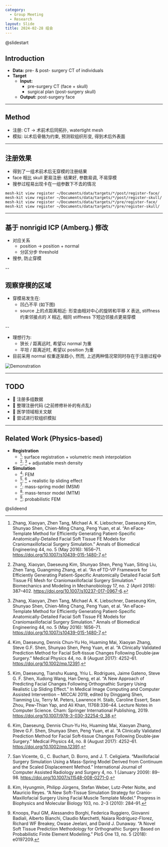 ```yaml
---
category:
  - Group Meeting
  - Research
layout: Slide
title: 2024-02-28 组会
---
```


@slidestart

## Introduction

- **Data:** pre- & post- surgery CT of individuals
- **Target**
  - **Input:**
    - pre-surgery CT (face + skull)
    - surgical plan (post-surgery skull)
  - **Output:** post-surgery face

---

## Method

- 注册: CT -> 术前术后同拓扑, watertight mesh
- 模拟: 以术后骨骼为约束, 预测软组织形变, 得到术后外表面

---

## 注册效果

- 得到了一组术前术后无穿模的注册结果
- face 相比 skull 更易注册: 结果好, 参数易调, 不易穿模
- 搜参过程易出现卡在一组参数下不去的情况

```shell
mesh-kit view register ~/Documents/data/targets/*/post/register-face/
mesh-kit view register ~/Documents/data/targets/*/post/register-skull/
mesh-kit view register ~/Documents/data/targets/*/pre/register-face/
mesh-kit view register ~/Documents/data/targets/*/pre/register-skull/
```

---

## 基于 nonrigid ICP (Amberg.) 修改

- 对应关系
  - position -> position + normal
  - 分区分步 threshold
- 搜参, 防止穿模

--

## 观察穿模的区域

- 穿模易发生在:
  - 凹凸不平 (如下图)
  - source 上的点距离相近: 形变由相对中心的旋转和平移 $X$ 表达, stiffness 约束邻接点的 $X$ 相近, 相同 stiffness 下短边邻接点更易穿模

--

- 理想行为:
  - 狭长 / 距离远时, 希望以 normal 为重
  - 平坦 / 距离近时, 希望以 position 为重
- 目前采用 normal 权重逐渐趋小, 然而, 上述两种情况常同时存在于注册过程中

![Demonstration](https://cdn.liblaf.me/img/2024/2024-02-27T073656Z.webp)

---

## TODO

- 🔳 注册多组数据
- 🔳 整理注册代码 (之前修修补补的有点乱)
- 🔳 医学领域相关文献
- 🔳 尝试进行软组织模拟

---

## Related Work (Physics-based)

- **Registration**
  - [^1]\: surface registration + volumetric mesh interpolation
  - [^2]\: [^1] + adjustable mesh density
- **Simulation**
  - [^3]\: FEM
  - [^4]\: [^3] + realistic lip sliding effect
  - [^5]\: mass-spring model (MSM)
  - [^6]\: mass-tensor model (MTM)
  - [^7]\: probabilistic FEM

[^1]: Zhang, Xiaoyan, Zhen Tang, Michael A. K. Liebschner, Daeseung Kim, Shunyao Shen, Chien-Ming Chang, Peng Yuan, et al. “An eFace-Template Method for Efficiently Generating Patient-Specific Anatomically-Detailed Facial Soft Tissue FE Models for Craniomaxillofacial Surgery Simulation.” Annals of Biomedical Engineering 44, no. 5 (May 2016): 1656–71. https://doi.org/10.1007/s10439-015-1480-7.

[^2]: Zhang, Xiaoyan, Daeseung Kim, Shunyao Shen, Peng Yuan, Siting Liu, Zhen Tang, Guangming Zhang, et al. “An eFTD-VP Framework for Efficiently Generating Patient-Specific Anatomically Detailed Facial Soft Tissue FE Mesh for Craniomaxillofacial Surgery Simulation.” Biomechanics and Modeling in Mechanobiology 17, no. 2 (April 2018): 387–402. https://doi.org/10.1007/s10237-017-0967-6.

[^3]: Kim, Daeseung, Dennis Chun‐Yu Ho, Huaming Mai, Xiaoyan Zhang, Steve G.F. Shen, Shunyao Shen, Peng Yuan, et al. “A Clinically Validated Prediction Method for Facial Soft‐tissue Changes Following Double‐jaw Surgery.” Medical Physics 44, no. 8 (August 2017): 4252–61. https://doi.org/10.1002/mp.12391.

[^4]: Kim, Daeseung, Tianshu Kuang, Yriu L. Rodrigues, Jaime Gateno, Steve G. F. Shen, Xudong Wang, Han Deng, et al. “A New Approach of Predicting Facial Changes Following Orthognathic Surgery Using Realistic Lip Sliding Effect.” In Medical Image Computing and Computer Assisted Intervention – MICCAI 2019, edited by Dinggang Shen, Tianming Liu, Terry M. Peters, Lawrence H. Staib, Caroline Essert, Sean Zhou, Pew-Thian Yap, and Ali Khan, 11768:336–44. Lecture Notes in Computer Science. Cham: Springer International Publishing, 2019. https://doi.org/10.1007/978-3-030-32254-0_38.

[^5]: San Vicente, G., C. Buchart, D. Borro, and J. T. Celigüeta. “Maxillofacial Surgery Simulation Using a Mass-Spring Model Derived from Continuum and the Scaled Displacement Method.” International Journal of Computer Assisted Radiology and Surgery 4, no. 1 (January 2009): 89–98. https://doi.org/10.1007/s11548-008-0271-0.

[^6]: Kim, Hyungmin, Philipp Jürgens, Stefan Weber, Lutz-Peter Nolte, and Mauricio Reyes. “A New Soft-Tissue Simulation Strategy for Cranio-Maxillofacial Surgery Using Facial Muscle Template Model.” Progress in Biophysics and Molecular Biology 103, no. 2–3 (2010): 284–91.

[^7]: Knoops, Paul GM, Alessandro Borghi, Federica Ruggiero, Giovanni Badiali, Alberto Bianchi, Claudio Marchetti, Naiara Rodriguez-Florez, Richard WF Breakey, Owase Jeelani, and David J. Dunaway. “A Novel Soft Tissue Prediction Methodology for Orthognathic Surgery Based on Probabilistic Finite Element Modelling.” PloS One 13, no. 5 (2018): e0197209.

@slideend
